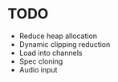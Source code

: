 # TODO

- Reduce heap allocation
- Dynamic clipping reduction
- Load into channels
- Spec cloning
- Audio input